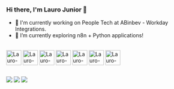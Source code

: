 ### Hi there, I'm Lauro Junior 👋

- 🔭 I'm currently working on People Tech at ABinbev - Workday Integrations.
- 🌱 I’m currently exploring n8n + Python applications!

<div style="display: inline_block"><br>
  <img align="center" alt="Lauro-Java" height="40" width="40" src="https://cdn.jsdelivr.net/gh/devicons/devicon/icons/java/java-original.svg" />
  <img align="center" alt="Lauro-Processing" height="40" width="40" src="https://cdn.jsdelivr.net/gh/devicons/devicon/icons/processing/processing-plain.svg" />
  <img align="center" alt="Lauro-Arduino" height="40" width="40" src="https://cdn.jsdelivr.net/gh/devicons/devicon/icons/arduino/arduino-original-wordmark.svg" />
  <img align="center" alt="Lauro-C" height="40" width="40" src="https://cdn.jsdelivr.net/gh/devicons/devicon/icons/c/c-original.svg" />
  <img align="center" alt="Lauro-Python" height="40" width="40" src="https://cdn.jsdelivr.net/gh/devicons/devicon/icons/python/python-original.svg" />
  <img align="center" alt="Lauro-MatLab" height="40" width="40" src="https://cdn.jsdelivr.net/gh/devicons/devicon/icons/matlab/matlab-original.svg" />
  <img align="center" alt="Lauro-Html" height="40" width="40" src="https://cdn.jsdelivr.net/gh/devicons/devicon/icons/html5/html5-original.svg" />
  
</div>
  
##
  
<div> 
  <a href = "mailto:lauro.jr199@gmail.com"><img src="https://img.shields.io/badge/Gmail-D14836?style=for-the-badge&logo=gmail&logoColor=white" target="_blank"></a>
  <a href="https://www.linkedin.com/in/lauro-larangeira-118761203/" target="_blank"><img src="https://img.shields.io/badge/-LinkedIn-%230077B5?style=for-the-badge&logo=linkedin&logoColor=white" target="_blank"></a>
  <a href="https://wa.me/5519991943820" target="_blank"><img src="https://img.shields.io/badge/WhatsApp-25D366?style=for-the-badge&logo=whatsapp&logoColor=white" target="_blank"></a>
</div>
